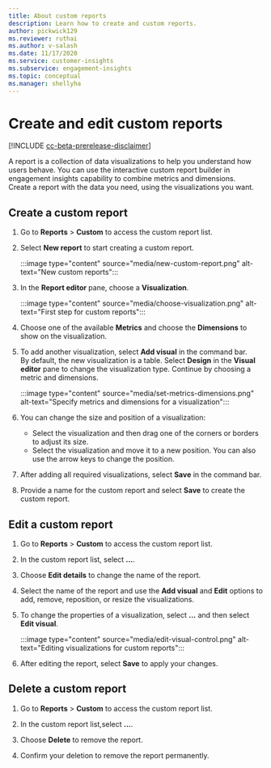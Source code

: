 ```yaml
---
title: About custom reports
description: Learn how to create and custom reports.
author: pickwick129
ms.reviewer: ruthai
ms.author: v-salash
ms.date: 11/17/2020
ms.service: customer-insights
ms.subservice: engagement-insights 
ms.topic: conceptual
ms.manager: shellyha
---
```


# Create and edit custom reports

[!INCLUDE [cc-beta-prerelease-disclaimer](includes/cc-beta-prerelease-disclaimer.md)]

 A report is a collection of data visualizations to help you understand how users behave. You can use the interactive custom report builder in engagement insights capability to combine metrics and dimensions. Create a report with the data you need, using the visualizations you want.

## Create a custom report

1. Go to **Reports** > **Custom** to access the custom report list.

1. Select **New report** to start creating a custom report.

   :::image type="content" source="media/new-custom-report.png" alt-text="New custom reports":::

1. In the **Report editor** pane, choose a **Visualization**.

   :::image type="content" source="media/choose-visualization.png" alt-text="First step for custom reports":::

1. Choose one of the available **Metrics** and choose the **Dimensions** to show on the visualization.

1. To add another visualization, select **Add visual** in the command bar.     
   By default, the new visualization is a table. Select **Design** in the **Visual editor** pane to change the visualization type. Continue by choosing a metric and dimensions.

   :::image type="content" source="media/set-metrics-dimensions.png" alt-text="Specify metrics and dimensions for a visualization":::

1. You can change the size and position of a visualization:
   - Select the visualization and then drag one of the corners or borders to adjust its size.
   - Select the visualization and move it to a new position. You can also use the arrow keys to change the position.

1. After adding all required visualizations, select **Save** in the command bar. 

1. Provide a name for the custom report and select **Save** to create the custom report.
 
## Edit a custom report

1. Go to **Reports** > **Custom** to access the custom report list.

1. In the custom report list, select **...**. 

1. Choose **Edit details** to change the name of the report.

1. Select the name of the report and use the **Add visual** and **Edit** options to add, remove, reposition, or resize the visualizations.

1. To change the properties of a visualization, select **...** and then select **Edit visual**.

   :::image type="content" source="media/edit-visual-control.png" alt-text="Editing visualizations for custom reports":::

1. After editing the report, select **Save** to apply your changes. 

## Delete a custom report

1. Go to **Reports** > **Custom** to access the custom report list.

1. In the custom report list,select **...**.

1. Choose **Delete** to remove the report.

1. Confirm your deletion to remove the report permanently.
